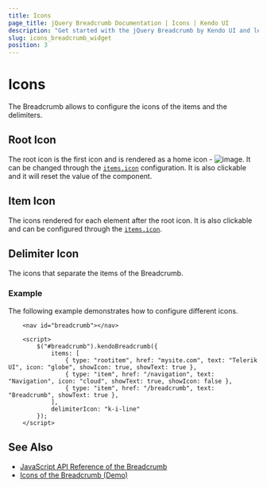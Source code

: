 ```yaml
---
title: Icons
page_title: jQuery Breadcrumb Documentation | Icons | Kendo UI
description: "Get started with the jQuery Breadcrumb by Kendo UI and learn how to configure the icons of the items and the delimiters of the widget."
slug: icons_breadcrumb_widget
position: 3
---
```


# Icons

The Breadcrumb allows to configure the icons of the items and the delimiters.

## Root Icon

The root icon is the first icon and is rendered as a home icon - ![image](https://user-images.githubusercontent.com/4222379/68296492-6b670300-009d-11ea-95fd-89231ce1fa6d.png). It can be changed through the [`items.icon`](/api/javascript/ui/breadcrumb/configuration/items) configuration. It is also clickable and it will reset the value of the component.

## Item Icon

The icons rendered for each element after the root icon. It is also clickable and can be configured through the [`items.icon`](/api/javascript/ui/breadcrumb/configuration/items).

## Delimiter Icon

The icons that separate the items of the Breadcrumb. 

### Example

The following example demonstrates how to configure different icons.

```dojo
    <nav id="breadcrumb"></nav>

    <script>
        $("#breadcrumb").kendoBreadcrumb({
            items: [
                { type: "rootitem", href: "mysite.com", text: "Telerik UI", icon: "globe", showIcon: true, showText: true },
                { type: "item", href: "/navigation", text: "Navigation", icon: "cloud", showText: true, showIcon: false },
                { type: "item", href: "/breadcrumb", text: "Breadcrumb", showText: true },
            ],
            delimiterIcon: "k-i-line"
        });
    </script>
```

## See Also

* [JavaScript API Reference of the Breadcrumb](/api/javascript/ui/breadcrumb)
* [Icons of the Breadcrumb (Demo)](https://demos.telerik.com/kendo-ui/breadcrumb/icons)